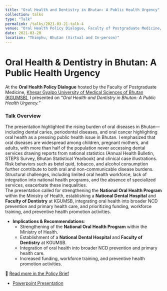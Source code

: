 ```yaml
---
title: "Oral Health and Dentistry in Bhutan: A Public Health Urgency"
collection: talks
type: "Talk"
permalink: /talks/2021-03-21-talk-4
venue: "Oral Health Policy Dialogue, Faculty of Postgraduate Medicine, Khesar Gyalpo University of Medical Sciences of Bhutan"
date: 2021-03-20
location: "Thimphu, Bhutan (Virtual and In-person)"
---
```


# Oral Health & Dentistry in Bhutan: A Public Health Urgency  

At the **Oral Health Policy Dialogue** hosted by the Faculty of Postgraduate Medicine, [Khesar Gyalpo University of Medical Sciences of Bhutan (KGUMSB)](https://www.kgumsb.edu.bt/), I presented on *“Oral Health and Dentistry in Bhutan: A Public Health Urgency.”*  

### Talk Overview  
The presentation highlighted the rising burden of oral diseases in Bhutan—including dental caries, periodontal diseases, and oral cancer highlighting oral health as a pressing public health issue in Bhutan. I emphasized that oral diseases are widespread among children, pregnant mothers, and adults, with more than half of the population never accessing dental services drawing reports from national statistics (Annual Health Bulletin, STEPS Survey, Bhutan Statistical Yearbook) and clinical case illustrations. Risk behaviors such as betel quid, tobacco, and alcohol consumption further contribute to both oral and non-communicable disease burdens. Structural challenges, including limited oral health workforce, lack of integration into national health programs, and the absence of specialized services, exacerbate these inequalities.   
The presentation called for strengthening the **National Oral Health Program** within the Ministry of Health, establishing a **National Dental Hospital** and **Faculty of Dentistry** at KGUMSB, integrating oral health into broader NCD prevention and primary health care, and prioritizing funding, workforce training, and preventive health promotion activities.     
- **Implications & Recommendations**:  
  - Strengthening of the **National Oral Health Program** within the Ministry of Health.  
  - Establishment of a **National Dental Hospital** and **Faculty of Dentistry** at KGUMSB.  
  - Integration of oral health into broader NCD prevention and primary health care.  
  - Increased funding, workforce training, and preventive health promotion activities.  

📖 [Read more in the Policy Brief](https://bhj.com.bt/index.php/bhj/article/view/186)     
 - [Powerpoint Presentation](https://www.slideshare.net/slideshow/oral-health-dentistry-a-public-health-urgency-in-bhutan_revised-pptx/283435349)
